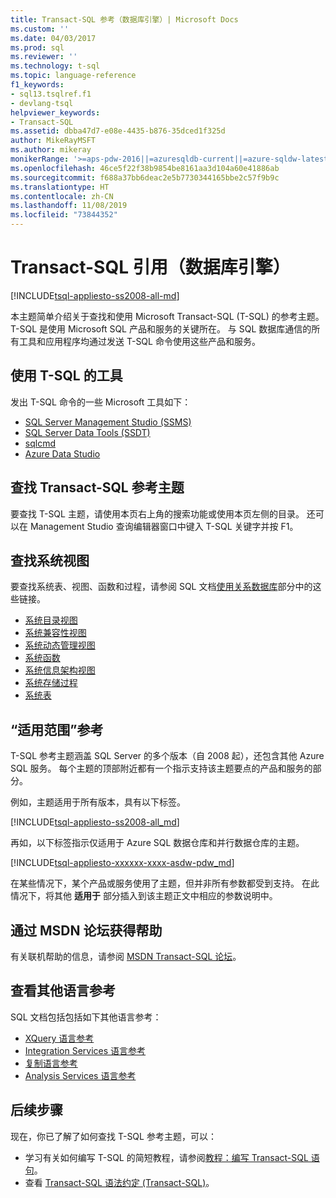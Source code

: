 ```yaml
---
title: Transact-SQL 参考（数据库引擎）| Microsoft Docs
ms.custom: ''
ms.date: 04/03/2017
ms.prod: sql
ms.reviewer: ''
ms.technology: t-sql
ms.topic: language-reference
f1_keywords:
- sql13.tsqlref.f1
- devlang-tsql
helpviewer_keywords:
- Transact-SQL
ms.assetid: dbba47d7-e08e-4435-b876-35dced1f325d
author: MikeRayMSFT
ms.author: mikeray
monikerRange: '>=aps-pdw-2016||=azuresqldb-current||=azure-sqldw-latest||>=sql-server-2016||=sqlallproducts-allversions||>=sql-server-linux-2017||=azuresqldb-mi-current'
ms.openlocfilehash: 46ce5f22f38b9854be8161aa3d104a60e41886ab
ms.sourcegitcommit: f688a37bb6deac2e5b7730344165bbe2c57f9b9c
ms.translationtype: HT
ms.contentlocale: zh-CN
ms.lasthandoff: 11/08/2019
ms.locfileid: "73844352"
---
```

# <a name="transact-sql-reference-database-engine"></a>Transact-SQL 引用（数据库引擎）
[!INCLUDE[tsql-appliesto-ss2008-all-md](../includes/tsql-appliesto-ss2008-all-md.md)]

本主题简单介绍关于查找和使用 Microsoft Transact-SQL (T-SQL) 的参考主题。 T-SQL 是使用 Microsoft SQL 产品和服务的关键所在。 与 SQL 数据库通信的所有工具和应用程序均通过发送 T-SQL 命令使用这些产品和服务。  

## <a name="tools-that-use-t-sql"></a>使用 T-SQL 的工具

发出 T-SQL 命令的一些 Microsoft 工具如下：

- [SQL Server Management Studio (SSMS)](../ssms/download-sql-server-management-studio-ssms.md)
- [SQL Server Data Tools (SSDT)](../ssdt/download-sql-server-data-tools-ssdt.md)
- [sqlcmd](../tools/sqlcmd-utility.md)
- [Azure Data Studio](../azure-data-studio/what-is.md)
  
 
## <a name="locate-the-transact-sql-reference-topics"></a>查找 Transact-SQL 参考主题  
  
要查找 T-SQL 主题，请使用本页右上角的搜索功能或使用本页左侧的目录。 还可以在 Management Studio 查询编辑器窗口中键入 T-SQL 关键字并按 F1。 
  

## <a name="find-system-views"></a>查找系统视图

要查找系统表、视图、函数和过程，请参阅 SQL 文档[使用关系数据库](../relational-databases/database-features.md)部分中的这些链接。

- [系统目录视图](../relational-databases/system-catalog-views/catalog-views-transact-sql.md)
- [系统兼容性视图](../relational-databases/system-compatibility-views/system-compatibility-views-transact-sql.md)
- [系统动态管理视图](../relational-databases/system-dynamic-management-views/system-dynamic-management-views.md)
- [系统函数](../relational-databases/system-functions/system-functions-category-transact-sql.md)
- [系统信息架构视图](../relational-databases/system-information-schema-views/system-information-schema-views-transact-sql.md)
- [系统存储过程](../relational-databases/system-stored-procedures/system-stored-procedures-transact-sql.md)
- [系统表](../relational-databases/system-tables/system-tables-transact-sql.md)

 
## <a name="applies-to-references"></a>“适用范围”参考  
 T-SQL 参考主题涵盖 SQL Server 的多个版本（自 2008 起），还包含其他 Azure SQL 服务。 每个主题的顶部附近都有一个指示支持该主题要点的产品和服务的部分。 

例如，主题适用于所有版本，具有以下标签。 
  
 [!INCLUDE[tsql-appliesto-ss2008-all_md](../includes/tsql-appliesto-ss2008-all-md.md)]   

再如，以下标签指示仅适用于 Azure SQL 数据仓库和并行数据仓库的主题。

[!INCLUDE[tsql-appliesto-xxxxxx-xxxx-asdw-pdw_md](../includes/tsql-appliesto-xxxxxx-xxxx-asdw-pdw-md.md)]

  
在某些情况下，某个产品或服务使用了主题，但并非所有参数都受到支持。 在此情况下，将其他 **适用于** 部分插入到该主题正文中相应的参数说明中。  
 
## <a name="get-help-from-the-msdn-forum"></a>通过 MSDN 论坛获得帮助  
  
有关联机帮助的信息，请参阅 [MSDN Transact-SQL 论坛](https://social.msdn.microsoft.com/Forums/en-US/home?forum=transactsql)。  
 
## <a name="see-other-language-references"></a>查看其他语言参考

SQL 文档包括包括如下其他语言参考：
  
- [XQuery 语言参考](../xquery/xquery-language-reference-sql-server.md)
- [Integration Services 语言参考](../integration-services/integration-services-language-reference.md)
- [复制语言参考](../relational-databases/replication/replication-language-reference.md)
- [Analysis Services 语言参考](../mdx/analysis-services-language-reference.md)  


## <a name="next-steps"></a>后续步骤

现在，你已了解了如何查找 T-SQL 参考主题，可以：

- 学习有关如何编写 T-SQL 的简短教程，请参阅[教程：编写 Transact-SQL 语句](../t-sql/tutorial-writing-transact-sql-statements.md)。 
- 查看 [Transact-SQL 语法约定 (Transact-SQL)](../t-sql/language-elements/transact-sql-syntax-conventions-transact-sql.md)。  

  
  
